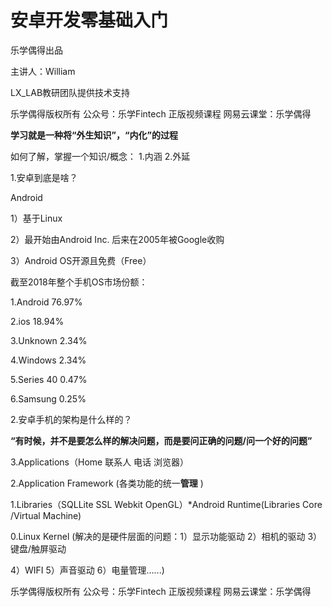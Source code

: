 # **安卓开发零基础入门**

乐学偶得出品

主讲人：William

LX_LAB教研团队提供技术支持

乐学偶得版权所有  公众号：乐学Fintech  正版视频课程 网易云课堂：乐学偶得



**学习就是一种将“外生知识”，“内化”的过程**

如何了解，掌握一个知识/概念： 1.内涵 2.外延

1.安卓到底是啥？

Android

1）基于Linux

2）最开始由Android Inc. 后来在2005年被Google收购

3）Android OS开源且免费（Free）



截至2018年整个手机OS市场份额：

1.Android 76.97%

2.ios 18.94%

3.Unknown 2.34%

4.Windows 2.34%

5.Series 40 0.47%

6.Samsung  0.25%



2.安卓手机的架构是什么样的？

**“有时候，并不是要怎么样的解决问题，而是要问正确的问题/问一个好的问题”**



3.Applications（Home 联系人 电话 浏览器）

2.Application Framework (各类功能的统一**管理** )

1.Libraries（SQLLite SSL Webkit OpenGL）*Android Runtime(Libraries Core /Virtual Machine) 

0.Linux Kernel (解决的是硬件层面的问题：1）显示功能驱动 2）相机的驱动 3）键盘/触屏驱动

4）WIFI 5）声音驱动 6）电量管理......)



乐学偶得版权所有  公众号：乐学Fintech  正版视频课程 网易云课堂：乐学偶得
